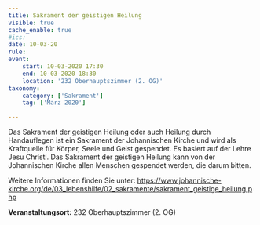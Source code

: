 ```yaml
---
title: Sakrament der geistigen Heilung
visible: true
cache_enable: true
#ics: 
date: 10-03-20
rule: 
event:
	start: 10-03-2020 17:30
	end: 10-03-2020 18:30
	location: '232 Oberhauptszimmer (2. OG)'
taxonomy:
	category: ['Sakrament']
	tag: ['März 2020']

---
```

Das Sakrament der geistigen Heilung oder auch Heilung durch Handauflegen ist ein Sakrament der Johannischen Kirche und wird als Kraftquelle für Körper, Seele und Geist gespendet. Es basiert auf der Lehre Jesu Christi. Das Sakrament der geistigen Heilung kann von der Johannischen Kirche allen Menschen gespendet werden, die darum bitten.

Weitere Informationen finden Sie unter:
https://www.johannische-kirche.org/de/03_lebenshilfe/02_sakramente/sakrament_geistige_heilung.php



**Veranstaltungsort:** 232 Oberhauptszimmer (2. OG)

